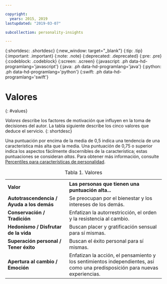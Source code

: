 ```yaml
---

copyright:
  years: 2015, 2019
lastupdated: "2019-03-07"

subcollection: personality-insights

---
```


{:shortdesc: .shortdesc}
{:new_window: target="_blank"}
{:tip: .tip}
{:important: .important}
{:note: .note}
{:deprecated: .deprecated}
{:pre: .pre}
{:codeblock: .codeblock}
{:screen: .screen}
{:javascript: .ph data-hd-programlang='javascript'}
{:java: .ph data-hd-programlang='java'}
{:python: .ph data-hd-programlang='python'}
{:swift: .ph data-hd-programlang='swift'}

# Valores
{: #values}

*Valores* describe los factores de motivación que influyen en la toma de decisiones del autor. La tabla siguiente describe los cinco valores que deduce el servicio.
{: shortdesc}

Una puntuación por encima de la media de 0,5 indica una tendencia de una característica más alta que la media. Una puntuación de 0,75 o superior
indica los aspectos fácilmente discernibles de la característica; estas puntuaciones se consideran *altas*. Para obtener más información, consulte [Percentiles para características de personalidad](/docs/services/personality-insights?topic=personality-insights-numeric#percentiles).

<table>
  <caption>Tabla 1. Valores</caption>
  <tr>
    <th style="text-align:left">Valor</th>
    <th style="text-align:left">Las personas que tienen una puntuación alta...</th>
  </tr>
  <tr>
    <td><strong>Autotrascendencia / Ayuda a los demás</strong></td>
    <td>Se preocupan por el bienestar y los intereses de los demás.</td>
  </tr>
  <tr>
    <td><strong>Conservación / Tradición</strong></td>
    <td>Enfatizan la autorrestricción, el orden y la resistencia al cambio.</td>
  </tr>
  <tr>
    <td><strong>Hedonismo / Disfrutar de la vida</strong></td>
    <td>Buscan placer y gratificación sensual para sí mismas.</td>
  </tr>
  <tr>
    <td><strong>Superación personal / Tener éxito</strong></td>
    <td>Buscan el éxito personal para sí mismas.</td>
  </tr>
  <tr>
    <td><strong>Apertura al cambio / Emoción</strong></td>
    <td>Enfatizan la acción, el pensamiento y los sentimientos independientes, así como una predisposición para nuevas experiencias.</td>
  </tr>
</table>
